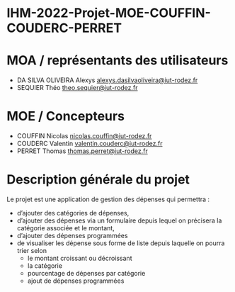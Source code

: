 # IHM-2022-Projet-MOE-COUFFIN-COUDERC-PERRET

# MOA / représentants des utilisateurs
- DA SILVA OLIVEIRA Alexys alexys.dasilvaoliveira@iut-rodez.fr
- SEQUIER Théo theo.sequier@iut-rodez.fr

# MOE / Concepteurs
- COUFFIN Nicolas nicolas.couffin@iut-rodez.fr
- COUDERC Valentin valentin.couderc@iut-rodez.fr
- PERRET Thomas thomas.perret@iut-rodez.fr


# Description générale du projet

Le projet est une application de gestion des dépenses qui permettra :  
- d’ajouter des catégories de dépenses,  
- d’ajouter des dépenses via un formulaire depuis lequel on précisera la catégorie associée et le montant,  
- d’ajouter des dépenses programmées  
- de visualiser les dépense sous forme de liste depuis laquelle on pourra trier selon  
	- le montant croissant ou décroissant  
	- la catégorie  
	- pourcentage de dépenses par catégorie  
	- ajout de dépenses programmées
